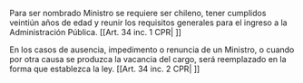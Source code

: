 Para ser nombrado Ministro se requiere ser chileno, tener cumplidos veintiún años de edad y reunir los requisitos generales para el ingreso a la Administración Pública. [[Art. 34 inc. 1 CPR| ]]

En los casos de ausencia, impedimento o renuncia de un Ministro, o cuando por otra causa se produzca la vacancia del cargo, será reemplazado en la forma que establezca la ley. [[Art. 34 inc. 2 CPR| ]]